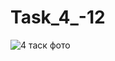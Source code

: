 # Task_4_-12
![4 таск фото](https://user-images.githubusercontent.com/90615070/144072068-dae4c39a-f272-4a67-b461-18b36a305f6a.jpg)

